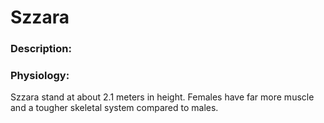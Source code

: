 # Szzara

### Description:

### Physiology:

Szzara stand at about 2.1 meters in height. Females have far more muscle and a tougher skeletal system compared to males.